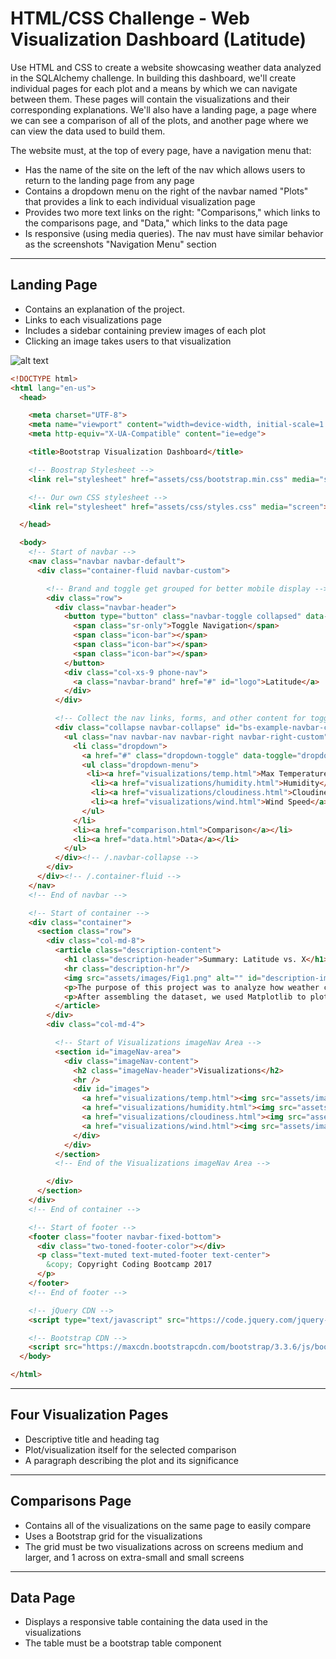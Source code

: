 # HTML/CSS Challenge - Web Visualization Dashboard (Latitude)

Use HTML and CSS to create a website showcasing weather data analyzed in the SQLAlchemy challenge.
In building this dashboard, we'll create individual pages for each plot and a means by which we can navigate between them. These pages will contain the visualizations and their corresponding explanations. We'll also have a landing page, a page where we can see a comparison of all of the plots, and another page where we can view the data used to build them.

The website must, at the top of every page, have a navigation menu that:
* Has the name of the site on the left of the nav which allows users to return to the landing page from any page
* Contains a dropdown menu on the right of the navbar named "Plots" that provides a link to each individual visualization page
* Provides two more text links on the right: "Comparisons," which links to the comparisons page, and "Data," which links to the data page
* Is responsive (using media queries). The nav must have similar behavior as the screenshots "Navigation Menu" section

-----

## Landing Page
* Contains an  explanation of the project.
* Links to each visualizations page
* Includes a sidebar containing preview images of each plot
* Clicking an image takes users to that visualization

![alt text](\https://github.com/gnivil/HTML-CSS/blob/b5e25aec33c37c0b1f16708946adaef3e1fbd392/Images/landingResize.png)

```html
<!DOCTYPE html>
<html lang="en-us">
  <head>

    <meta charset="UTF-8">
    <meta name="viewport" content="width=device-width, initial-scale=1.0">
    <meta http-equiv="X-UA-Compatible" content="ie=edge">

    <title>Bootstrap Visualization Dashboard</title>

    <!-- Boostrap Stylesheet -->
    <link rel="stylesheet" href="assets/css/bootstrap.min.css" media="screen">

    <!-- Our own CSS stylesheet -->
    <link rel="stylesheet" href="assets/css/styles.css" media="screen">

  </head>

  <body>
    <!-- Start of navbar -->
    <nav class="navbar navbar-default">
      <div class="container-fluid navbar-custom">

        <!-- Brand and toggle get grouped for better mobile display -->
        <div class="row">
          <div class="navbar-header">
            <button type="button" class="navbar-toggle collapsed" data-toggle="collapse" data-target="#bs-example-navbar-collapse-1" aria-expanded="false">
              <span class="sr-only">Toggle Navigation</span>
              <span class="icon-bar"></span>
              <span class="icon-bar"></span>
              <span class="icon-bar"></span>
            </button>
            <div class="col-xs-9 phone-nav">
              <a class="navbar-brand" href="#" id="logo">Latitude</a>
            </div>
          </div>

          <!-- Collect the nav links, forms, and other content for toggling -->
          <div class="collapse navbar-collapse" id="bs-example-navbar-collapse-1">
            <ul class="nav navbar-nav navbar-right navbar-right-custom">
              <li class="dropdown">
                <a href="#" class="dropdown-toggle" data-toggle="dropdown" role="button" aria-haspopup="true" aria-expanded="false">Plots <span class="caret"></span></a>
                <ul class="dropdown-menu">
                 <li><a href="visualizations/temp.html">Max Temperature</a></li>
                  <li><a href="visualizations/humidity.html">Humidity</a></li>
                  <li><a href="visualizations/cloudiness.html">Cloudiness</a></li>
                  <li><a href="visualizations/wind.html">Wind Speed</a></li>
                </ul>
              </li>
              <li><a href="comparison.html">Comparison</a></li>
              <li><a href="data.html">Data</a></li>
            </ul>
          </div><!-- /.navbar-collapse -->
        </div>
      </div><!-- /.container-fluid -->
    </nav>
    <!-- End of navbar -->

    <!-- Start of container -->
    <div class="container">
      <section class="row">
        <div class="col-md-8">
          <article class="description-content">
            <h1 class="description-header">Summary: Latitude vs. X</h1>
            <hr class="description-hr"/>
            <img src="assets/images/Fig1.png" alt="" id="description-image"/>
            <p>The purpose of this project was to analyze how weather changes as you get closer to the equator. To accomplish this analysis, we first pulled data from the OpenWeatherMap API to assemble a dataset on over 500 cities.</p>
            <p>After assembling the dataset, we used Matplotlib to plot various aspects of the weather vs. latitude. Factors we looked at included: temperature, cloudiness, wind speed, and humidity. This site provides the source data and visualizations created as part of the analysis, as well as explanations and descriptions of any trends and correlations witnessed.</p>
          </article>
        </div>
        <div class="col-md-4">

          <!-- Start of Visualizations imageNav Area -->
          <section id="imageNav-area">
            <div class="imageNav-content">
              <h2 class="imageNav-header">Visualizations</h2>
              <hr />
              <div id="images">
                <a href="visualizations/temp.html"><img src="assets/images/Fig1.png" alt="Latitude vs. Max Temperature" class="imageNav-photo"></a>
                <a href="visualizations/humidity.html"><img src="assets/images/Fig2.png" alt="Latitude vs. Humidity" class="imageNav-photo"></a>
                <a href="visualizations/cloudiness.html"><img src="assets/images/Fig3.png" alt="Latitude vs. Cloudiness" class="imageNav-photo"></a>
                <a href="visualizations/wind.html"><img src="assets/images/Fig4.png" alt="Latitude vs. Wind Speed" class="imageNav-photo"></a>
              </div>
            </div>
          </section>
          <!-- End of the Visualizations imageNav Area -->

        </div>
      </section>
    </div>
    <!-- End of container -->

    <!-- Start of footer -->
    <footer class="footer navbar-fixed-bottom">
      <div class="two-toned-footer-color"></div>
      <p class="text-muted text-muted-footer text-center">
        &copy; Copyright Coding Bootcamp 2017
      </p>
    </footer>
    <!-- End of footer -->

    <!-- jQuery CDN -->
    <script type="text/javascript" src="https://code.jquery.com/jquery-2.1.4.min.js"></script>

    <!-- Bootstrap CDN -->
    <script src="https://maxcdn.bootstrapcdn.com/bootstrap/3.3.6/js/bootstrap.min.js"></script>
  </body>

</html>
```

-----

## Four Visualization Pages
* Descriptive title and heading tag
* Plot/visualization itself for the selected comparison
* A paragraph describing the plot and its significance

-----

## Comparisons Page
* Contains all of the visualizations on the same page to easily compare
* Uses a Bootstrap grid for the visualizations
* The grid must be two visualizations across on screens medium and larger, and 1 across on extra-small and small screens

-----

## Data Page
* Displays a responsive table containing the data used in the visualizations
* The table must be a bootstrap table component
